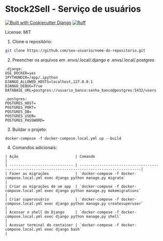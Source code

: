 # Stock2Sell - Serviço de usuários


[![Built with Cookiecutter Django](https://img.shields.io/badge/built%20with-Cookiecutter%20Django-ff69b4.svg?logo=cookiecutter)](https://github.com/cookiecutter/cookiecutter-django/)
[![Ruff](https://img.shields.io/endpoint?url=https://raw.githubusercontent.com/astral-sh/ruff/main/assets/badge/v2.json)](https://github.com/astral-sh/ruff)

License: MIT

1. Clone o repositório:
```bash
git clone https://github.com/seu-usuario/nome-do-repositorio.git
```

2. Preencher os arquivos em .envs/.local/.django e .envs/.local/.postgres
```
.django:
USE_DOCKER=yes
IPYTHONDIR=/app/.ipython
DJANGO_ALLOWED_HOSTS=localhost,127.0.0.1
DJANGO_DEBUG=True
DATABASE_URL=postgres://usuario_banco:senha_banco@postgres:5432/users

.postgres:
POSTGRES_HOST=
POSTGRES_PORT=
POSTGRES_DB=
POSTGRES_USER=
POSTGRES_PASSWORD=
```

3. Buildar o projeto:
```
docker-compose -f docker-compose.local.yml up --build
```

4. Comandos adicionais:
```
| Ação                          | Comando                                                                                           |
| ----------------------------- | --------------------------------------------------------------------------------------------------|
| Fazer as migrações            | `docker-compose -f docker-compose.local.yml exec django python manage.py migrate`                 |
| Criar as migrações de um app  | `docker-compose -f docker-compose.local.yml exec django python manage.py makemigrations`          |
| Criar superusuário            | `docker-compose -f docker-compose.local.yml exec django python manage.py createsuperuser`         |
| Acessar o shell do Django     | `docker-compose -f docker-compose.local.yml exec django python manage.py shell`                   |
| Acessar terminal do container | `docker-compose -f docker-compose.local.yml exec django bash`                                     |
```


